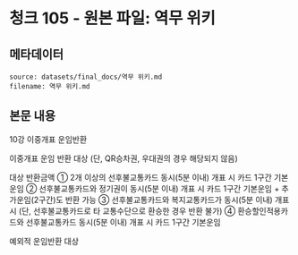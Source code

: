 # 청크 105 - 원본 파일: 역무 위키

## 메타데이터

```
source: datasets/final_docs/역무 위키.md
filename: 역무 위키.md
```

## 본문 내용

10강 이중개표 운임반환

이중개표 운임 반환 대상 (단, QR승차권, 우대권의 경우 해당되지 않음)

대상 반환금액 ① 2개 이상의 선후불교통카드 동시(5분 이내) 개표 시 카드 1구간 기본운임 ② 선후불교통카드와 정기권이 동시(5분 이내) 개표 시 카드 1구간 기본운임 + 추가운임(2구간)도 반환 가능 ③ 선후불교통카드와 복지교통카드가 동시(5분 이내) 개표 시 (단, 선후불교통카드로 타 교통수단으로 환승한 경우 반환 불가) ④ 환승할인적용카드와 선후불교통카드 동시(5분 이내) 개표 시 카드 1구간 기본운임

예외적 운임반환 대상